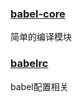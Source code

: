 ### [babel-core](https://github.com/zlxbuzz/use-babel/tree/master/babel-core)
简单的编译模块

### [babelrc](https://github.com/zlxbuzz/use-babel/tree/master/babelrc)
babel配置相关
